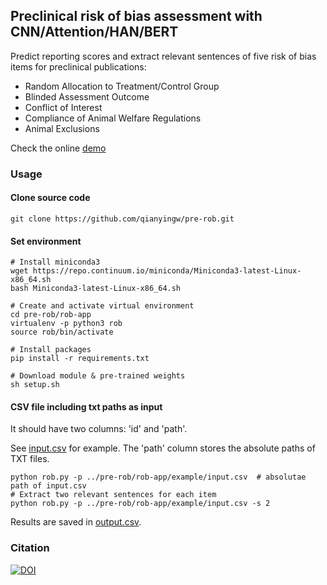 ## Preclinical risk of bias assessment with CNN/Attention/HAN/BERT

Predict reporting scores and extract relevant sentences of five risk of bias items for preclinical publications:
- Random Allocation to Treatment/Control Group
- Blinded Assessment Outcome
- Conflict of Interest
- Compliance of Animal Welfare Regulations
- Animal Exclusions

Check the online [demo](https://share.streamlit.io/qianyingw/rob-slt/master/app.py)

### Usage
#### Clone source code
```
git clone https://github.com/qianyingw/pre-rob.git
```
#### Set environment
```
# Install miniconda3
wget https://repo.continuum.io/miniconda/Miniconda3-latest-Linux-x86_64.sh
bash Miniconda3-latest-Linux-x86_64.sh

# Create and activate virtual environment
cd pre-rob/rob-app
virtualenv -p python3 rob
source rob/bin/activate

# Install packages
pip install -r requirements.txt

# Download module & pre-trained weights
sh setup.sh
```
#### CSV file including txt paths as input
It should have two columns: 'id' and 'path'.

See [input.csv](https://github.com/qianyingw/pre-rob/blob/master/rob-app/example/input.csv) for example.
The 'path' column stores the absolute paths of TXT files.
```
python rob.py -p ../pre-rob/rob-app/example/input.csv  # absolutae path of input.csv
# Extract two relevant sentences for each item
python rob.py -p ../pre-rob/rob-app/example/input.csv -s 2  
```
Results are saved in [output.csv](https://github.com/qianyingw/pre-rob/blob/master/rob-app/example/output.csv).

### Citation
[![DOI](https://zenodo.org/badge/222727172.svg)](https://zenodo.org/badge/latestdoi/222727172)

